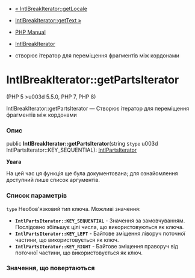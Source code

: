 - [« IntlBreakIterator::getLocale](intlbreakiterator.getlocale.md)
- [IntlBreakIterator::getText »](intlbreakiterator.gettext.md)

- [PHP Manual](index.md)
- [IntlBreakIterator](class.intlbreakiterator.md)
- створює ітератор для переміщення фрагментів між кордонами

# IntlBreakIterator::getPartsIterator

(PHP 5 \>u003d 5.5.0, PHP 7, PHP 8)

IntlBreakIterator::getPartsIterator — Створює ітератор для переміщення
фрагментів між кордонами

### Опис

public **IntlBreakIterator::getPartsIterator**(string `$type` u003d
IntlPartsIterator::KEY_SEQUENTIAL):
[IntlPartsIterator](class.intlpartsiterator.md)

**Увага**

На цей час ця функція ще була документована; для
ознайомлення доступний лише список аргументів.

### Список параметрів

`type`
Необов'язковий тип ключа. Можливі значення:

- **`IntlPartsIterator::KEY_SEQUENTIAL`** - Значення за замовчуванням.
Послідовно збільшує цілі числа, що використовуються як
ключа.
- **`IntlPartsIterator::KEY_LEFT`** - Байтове зміщення ліворуч
поточної частини, що використовується як ключ.
- **`IntlPartsIterator::KEY_RIGHT`** - Байтове зміщення праворуч від
поточної частини, що використовується як ключ.

### Значення, що повертаються
